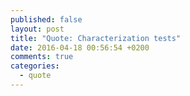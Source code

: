 ```yaml
---
published: false
layout: post
title: "Quote: Characterization tests"
date: 2016-04-18 00:56:54 +0200
comments: true
categories:
  - quote
---
```


